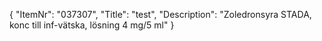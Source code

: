 {
  "ItemNr": "037307",
  "Title": "test",
  "Description": "Zoledronsyra STADA, konc till inf-vätska, lösning 4 mg/5 ml"
}